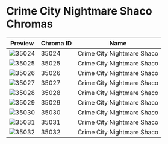 # Crime City Nightmare Shaco Chromas



| Preview | Chroma ID | Name |
|---------|-----------|------|
| ![35024](https://raw.communitydragon.org/latest/plugins/rcp-be-lol-game-data/global/default/v1/champion-chroma-images/35/35024.png) | 35024 | Crime City Nightmare Shaco |
| ![35025](https://raw.communitydragon.org/latest/plugins/rcp-be-lol-game-data/global/default/v1/champion-chroma-images/35/35025.png) | 35025 | Crime City Nightmare Shaco |
| ![35026](https://raw.communitydragon.org/latest/plugins/rcp-be-lol-game-data/global/default/v1/champion-chroma-images/35/35026.png) | 35026 | Crime City Nightmare Shaco |
| ![35027](https://raw.communitydragon.org/latest/plugins/rcp-be-lol-game-data/global/default/v1/champion-chroma-images/35/35027.png) | 35027 | Crime City Nightmare Shaco |
| ![35028](https://raw.communitydragon.org/latest/plugins/rcp-be-lol-game-data/global/default/v1/champion-chroma-images/35/35028.png) | 35028 | Crime City Nightmare Shaco |
| ![35029](https://raw.communitydragon.org/latest/plugins/rcp-be-lol-game-data/global/default/v1/champion-chroma-images/35/35029.png) | 35029 | Crime City Nightmare Shaco |
| ![35030](https://raw.communitydragon.org/latest/plugins/rcp-be-lol-game-data/global/default/v1/champion-chroma-images/35/35030.png) | 35030 | Crime City Nightmare Shaco |
| ![35031](https://raw.communitydragon.org/latest/plugins/rcp-be-lol-game-data/global/default/v1/champion-chroma-images/35/35031.png) | 35031 | Crime City Nightmare Shaco |
| ![35032](https://raw.communitydragon.org/latest/plugins/rcp-be-lol-game-data/global/default/v1/champion-chroma-images/35/35032.png) | 35032 | Crime City Nightmare Shaco |